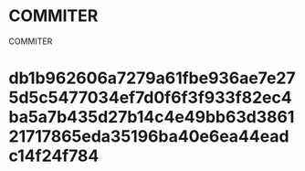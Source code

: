 # COMMITER
COMMITER






# db1b962606a7279a61fbe936ae7e275d5c5477034ef7d0f6f3f933f82ec4ba5a7b435d27b14c4e49bb63d386121717865eda35196ba40e6ea44eadc14f24f784
